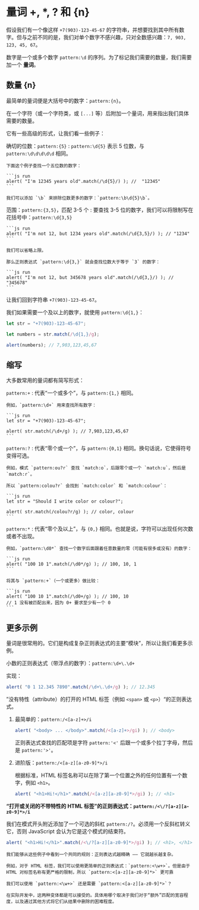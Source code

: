 # 量词 +, *, ? 和 {n}

假设我们有一个像这样 `+7(903)-123-45-67` 的字符串，并想要找到其中所有数字。但与之前不同的是，我们对单个数字不感兴趣，只对全数感兴趣：`7, 903, 123, 45, 67`。

数字是一个或多个数字 `pattern:\d` 的序列。为了标记我们需要的数量，我们需要加一个 **量词**。

## 数量 {n}

最简单的量词便是大括号中的数字：`pattern:{n}`。

在一个字符（或一个字符类，或 `[...]` 等）后附加一个量词，用来指出我们具体需要的数量。

它有一些高级的形式，让我们看一些例子：

确切的位数：`pattern:{5}`
: `pattern:\d{5}` 表示 5 位数，与 `pattern:\d\d\d\d\d` 相同。

    下面这个例子查找一个五位数的数字：

    ```js run
    alert( "I'm 12345 years old".match(/\d{5}/) ); //  "12345"
    ```

    我们可以添加 `\b` 来排除位数更多的数字：`pattern:\b\d{5}\b`。

范围：`pattern:{3,5}`，匹配 3-5 个
: 要查找 3-5 位的数字，我们可以将限制写在花括号中：`pattern:\d{3,5}`

    ```js run
    alert( "I'm not 12, but 1234 years old".match(/\d{3,5}/) ); // "1234"
    ```

    我们可以省略上限。
    
    那么正则表达式 `pattern:\d{3,}` 就会查找位数大于等于 `3` 的数字：

    ```js run
    alert( "I'm not 12, but 345678 years old".match(/\d{3,}/) ); // "345678"
    ```

让我们回到字符串 `+7(903)-123-45-67`。

我们如果需要一个及以上的数字，就使用 `pattern:\d{1,}`：

```js run
let str = "+7(903)-123-45-67";

let numbers = str.match(/\d{1,}/g);

alert(numbers); // 7,903,123,45,67
```

## 缩写

大多数常用的量词都有简写形式：

`pattern:+`
: 代表“一个或多个”，与 `pattern:{1,}` 相同。

    例如，`pattern:\d+` 用来查找所有数字：

    ```js run
    let str = "+7(903)-123-45-67";

    alert( str.match(/\d+/g) ); // 7,903,123,45,67
    ```

`pattern:?`
: 代表“零个或一个”，与 `pattern:{0,1}` 相同。换句话说，它使得符号变得可选。

    例如，模式 `pattern:ou?r` 查找 `match:o`，后跟零个或一个 `match:u`，然后是 `match:r`。

    所以 `pattern:colou?r` 会找到 `match:color` 和 `match:colour`：

    ```js run
    let str = "Should I write color or colour?";

    alert( str.match(/colou?r/g) ); // color, colour
    ```

`pattern:*`
: 代表“零个及以上”，与 `{0,}` 相同。也就是说，字符可以出现任何次数或者不出现。

    例如，`pattern:\d0*` 查找一个数字后面跟着任意数量的零（可能有很多或没有）的数字：

    ```js run
    alert( "100 10 1".match(/\d0*/g) ); // 100, 10, 1
    ```

    将其与 `pattern:+`（一个或更多）做比较：

    ```js run
    alert( "100 10 1".match(/\d0+/g) ); // 100, 10
    // 1 没有被匹配出来，因为 0+ 要求至少有一个 0
    ```

## 更多示例

量词是很常用的。它们是构成复杂正则表达式的主要“模块”，所以让我们看更多示例。

小数的正则表达式（带浮点的数字）：`pattern:\d+\.\d+`

实现：
```js run
alert( "0 1 12.345 7890".match(/\d+\.\d+/g) ); // 12.345
```

”没有特性（attribute）的打开的 HTML 标签（例如 `<span>` 或 `<p>`）“的正则表达式。

1. 最简单的：`pattern:/<[a-z]+>/i`

    ```js run
    alert( "<body> ... </body>".match(/<[a-z]+>/gi) ); // <body>
    ```

    正则表达式查找的匹配项是字符 `pattern:'<'` 后跟一个或多个拉丁字母，然后是 `pattern:'>'`。

2. 进阶版：`pattern:/<[a-z][a-z0-9]*>/i`

    根据标准，HTML 标签名称可以在除了第一个位置之外的任何位置有一个数字，例如 `<h1>`。

    ```js run
    alert( "<h1>Hi!</h1>".match(/<[a-z][a-z0-9]*>/gi) ); // <h1>
    ```

**“打开或关闭的不带特性的 HTML 标签”的正则表达式：`pattern:/<\/?[a-z][a-z0-9]*>/i`**

我们在模式开头附近添加了一个可选的斜杠 `pattern:/?`。必须用一个反斜杠转义它，否则 JavaScript 会认为它是这个模式的结束符。

```js run
alert( "<h1>Hi!</h1>".match(/<\/?[a-z][a-z0-9]*>/gi) ); // <h1>, </h1>
```

```smart header="为了使正则表达式更精确，我们通常需要使其更复杂"
我们能够从这些例子中看到一个共同的规则：正则表达式越精确 —— 它就越长越复杂。

例如，对于 HTML 标签，我们可以使用更简单的正则表达式：`pattern:<\w+>`。但是由于 HTML 对标签名称有更严格的限制，所以 `pattern:<[a-z][a-z0-9]*>` 更可靠

我们可以使用 `pattern:<\w+>` 还是需要 `pattern:<[a-z][a-z0-9]*>`？

在实际开发中，这两种变体都是可以接受的。具体用哪个取决于我们对于“额外”匹配的宽容程度，以及通过其他方式将它们从结果中删除的困难程度。
```
